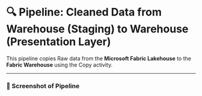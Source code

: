 # 🔍 Pipeline: Cleaned Data from Warehouse (Staging) to Warehouse (Presentation Layer)
 
This pipeline copies Raw data from the **Microsoft Fabric Lakehouse** to the **Fabric Warehouse** using the Copy activity.
 
---
 
### 📸 Screenshot of Pipeline
